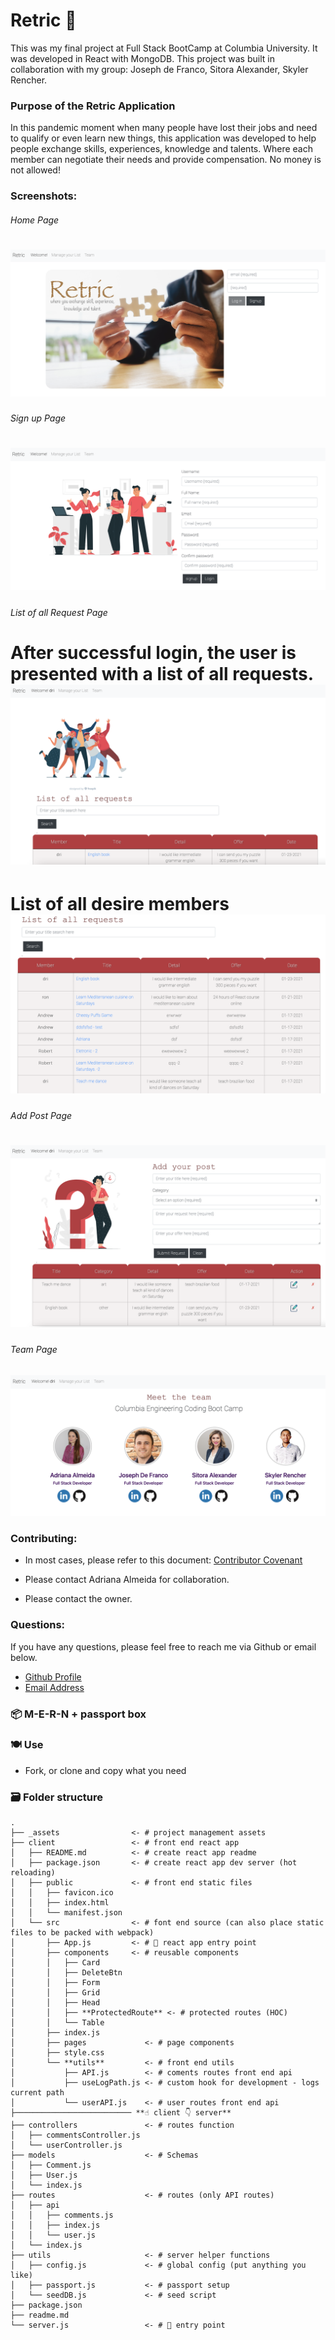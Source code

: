 # Retric &#129309;
This was my final project at Full Stack BootCamp at Columbia University. It was developed in React with MongoDB. This project was built in collaboration with my group: Joseph de Franco, Sitora Alexander, Skyler Rencher.

### Purpose of the Retric Application
In this pandemic moment when many people have lost their jobs and need to qualify or even learn new things, this application was developed to help people exchange skills, experiences, knowledge and talents. Where each member can negotiate their needs and provide compensation. No money is not allowed! 

### Screenshots:

###### Home Page
![Home](./client/src/img/home.png)
========================
###### Sign up Page
![Signup](./client/src/img/sign_page.png)
========================
###### List of all Request Page
After successful login, the user is presented with a list of all requests. 
![List](./client/src/img/list_request_1.png)
========================
List of all desire members
![List-2](./client/src/img/list_request.png)
========================
###### Add Post Page
![Post](./client/src/img/post_page.png)
========================
###### Team Page
![Post](./client/src/img/team.png)


### Contributing:
- In most cases, please refer to this document: [Contributor Covenant](https://www.contributor-covenant.org/) 

- Please contact Adriana Almeida for collaboration.
- Please contact the owner.


### Questions:
If you have any questions, please feel free to reach me via Github or email below.

- [Github Profile](https://github.com/adriana-carmo)
- [Email Address](dri.abedala@gmail.com)


### 📦 M-E-R-N + passport box

<!-- ##### :earth_africa: [live]() on heroku -->

### 🍽 Use
-   Fork, or clone and copy what you need

### 🗃️ Folder structure


```
.
├── _assets                <- # project management assets
├── client                 <- # front end react app                        
│   ├── README.md          <- # create react app readme
│   ├── package.json       <- # create react app dev server (hot reloading)
│   ├── public             <- # front end static files 
│   │   ├── favicon.ico
│   │   ├── index.html
│   │   └── manifest.json
│   └── src                <- # font end source (can also place static files to be packed with webpack)
│       ├── App.js         <- # 🚀 react app entry point 
│       ├── components     <- # reusable components
│       │   ├── Card
│       │   ├── DeleteBtn
│       │   ├── Form
│       │   ├── Grid
│       │   ├── Head
│       │   ├── **ProtectedRoute** <- # protected routes (HOC)
│       │   └── Table
│       ├── index.js
│       ├── pages             <- # page components
│       ├── style.css
│       └── **utils**         <- # front end utils
│           ├── API.js        <- # coments routes front end api
│           ├── useLogPath.js <- # custom hook for development - logs current path
│           └── userAPI.js    <- # user routes front end api
├────────────────────────── **☝️ client 👇 server**
├── controllers               <- # routes function
│   ├── commentsController.js
│   └── userController.js
├── models                    <- # Schemas
│   ├── Comment.js
│   ├── User.js
│   └── index.js
├── routes                    <- # routes (only API routes)
│   ├── api
│   │   ├── comments.js
│   │   ├── index.js
│   │   └── user.js
│   └── index.js
├── utils                     <- # server helper functions 
│   ├── config.js             <- # global config (put anything you like)
│   ├── passport.js           <- # passport setup
│   └── seedDB.js             <- # seed script
├── package.json
├── readme.md
└── server.js                 <- # 🚀 entry point
```
